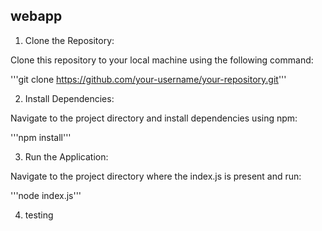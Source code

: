 ## webapp

1. Clone the Repository:

Clone this repository to your local machine using the following command:

'''git clone https://github.com/your-username/your-repository.git'''

2. Install Dependencies:

Navigate to the project directory and install dependencies using npm:

'''npm install'''

3. Run the Application:

Navigate to the project directory where the index.js is present and run:

'''node index.js'''

4. testing

